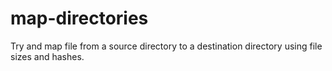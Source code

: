 # map-directories
Try and map file from a source directory to a destination directory using file sizes and hashes.
